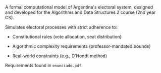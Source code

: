 A formal computational model of Argentina's electoral system, designed and developed for the Algorithms and Data Structures 2 course (2nd year CS).

Simulates electoral processes with strict adherence to:

- Constitutional rules (vote allocation, seat distribution)

- Algorithmic complexity requirements (professor-mandated bounds)

- Real-world constraints (e.g., D'Hondt method)

Requirements found in ``enunciado.pdf``

